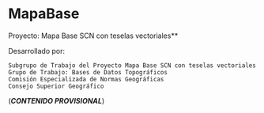 # MapaBase
Proyecto: Mapa Base SCN con teselas vectoriales**

Desarrollado por:

    Subgrupo de Trabajo del Proyecto Mapa Base SCN con teselas vectoriales
    Grupo de Trabajo: Bases de Datos Topográficos
    Comisión Especializada de Normas Geográficas
    Consejo Superior Geográfico


(**_CONTENIDO PROVISIONAL_**)
